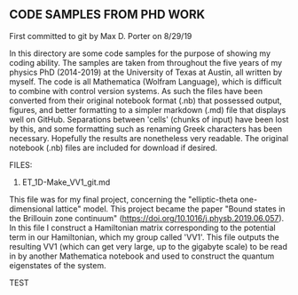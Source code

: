 

CODE SAMPLES FROM PHD WORK
------------------------------

First committed to git by Max D. Porter on 8/29/19

In this directory are some code samples for the purpose of showing my coding ability. The 
samples are taken from throughout the five years of my physics PhD (2014-2019) at the 
University of Texas at Austin, all written by myself. The code is all Mathematica (Wolfram 
Language), which is difficult to combine with control version systems. As such the files have been converted from their original notebook format (.nb) that possessed output, 
figures, and better formatting to a simpler markdown (.md) file that displays well on 
GitHub. Separations between 'cells' (chunks of input) have been lost by this, and some 
formatting such as renaming Greek characters has been necessary. Hopefully the results are 
nonetheless very readable. The original notebook (.nb) files are included for download if desired.


FILES:

1. ET_1D-Make_VV1_git.md

This file was for my final project, concerning the "elliptic-theta one-dimensional 
lattice" model. This project became the paper "Bound states in the Brillouin zone 
continuum" (https://doi.org/10.1016/j.physb.2019.06.057). In this file I construct a 
Hamiltonian matrix corresponding to the potential term in our Hamiltonian, which my group
called 'VV1'. This file outputs the resulting VV1 (which can get very large, up to the 
gigabyte scale) to be read in by another Mathematica notebook and used to construct the 
quantum eigenstates of the system.

TEST

